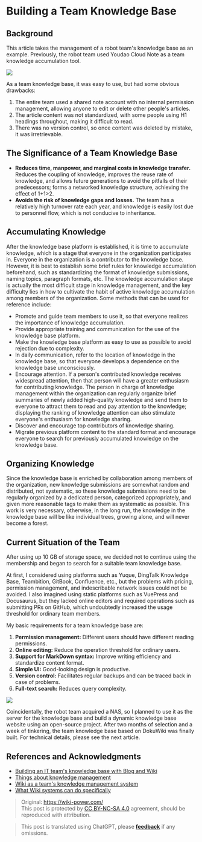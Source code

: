 # Building a Team Knowledge Base

## Background

This article takes the management of a robot team's knowledge base as an example. Previously, the robot team used Youdao Cloud Note as a team knowledge accumulation tool.

![](https://img.wiki-power.com/d/wiki-media/img/20201203152655.jpg)

As a team knowledge base, it was easy to use, but had some obvious drawbacks:

1. The entire team used a shared note account with no internal permission management, allowing anyone to edit or delete other people's articles.
2. The article content was not standardized, with some people using H1 headings throughout, making it difficult to read.
3. There was no version control, so once content was deleted by mistake, it was irretrievable.

## The Significance of a Team Knowledge Base

- **Reduces time, manpower, and marginal costs in knowledge transfer.** Reduces the coupling of knowledge, improves the reuse rate of knowledge, and allows future generations to avoid the pitfalls of their predecessors; forms a networked knowledge structure, achieving the effect of 1+1>2.
- **Avoids the risk of knowledge gaps and losses.** The team has a relatively high turnover rate each year, and knowledge is easily lost due to personnel flow, which is not conducive to inheritance.

## Accumulating Knowledge

After the knowledge base platform is established, it is time to accumulate knowledge, which is a stage that everyone in the organization participates in. Everyone in the organization is a contributor to the knowledge base. However, it is best to establish some brief rules for knowledge accumulation beforehand, such as standardizing the format of knowledge submissions, naming topics, paragraph formats, etc. The knowledge accumulation stage is actually the most difficult stage in knowledge management, and the key difficulty lies in how to cultivate the habit of active knowledge accumulation among members of the organization. Some methods that can be used for reference include:

- Promote and guide team members to use it, so that everyone realizes the importance of knowledge accumulation.
- Provide appropriate training and communication for the use of the knowledge base platform.
- Make the knowledge base platform as easy to use as possible to avoid rejection due to complexity.
- In daily communication, refer to the location of knowledge in the knowledge base, so that everyone develops a dependence on the knowledge base unconsciously.
- Encourage attention. If a person's contributed knowledge receives widespread attention, then that person will have a greater enthusiasm for contributing knowledge. The person in charge of knowledge management within the organization can regularly organize brief summaries of newly added high-quality knowledge and send them to everyone to attract them to read and pay attention to the knowledge; displaying the ranking of knowledge attention can also stimulate everyone's enthusiasm for knowledge sharing.
- Discover and encourage top contributors of knowledge sharing.
- Migrate previous platform content to the standard format and encourage everyone to search for previously accumulated knowledge on the knowledge base.

## Organizing Knowledge

Since the knowledge base is enriched by collaboration among members of the organization, new knowledge submissions are somewhat random and distributed, not systematic, so these knowledge submissions need to be regularly organized by a dedicated person, categorized appropriately, and given more reasonable tags to make them as systematic as possible. This work is very necessary, otherwise, in the long run, the knowledge in the knowledge base will be like individual trees, growing alone, and will never become a forest.

## Current Situation of the Team

After using up 10 GB of storage space, we decided not to continue using the membership and began to search for a suitable team knowledge base.

At first, I considered using platforms such as Yuque, DingTalk Knowledge Base, Teambition, GitBook, Confluence, etc., but the problems with pricing, permission management, and indescribable network issues could not be avoided. I also imagined using static platforms such as VuePress and Docusaurus, but they lacked online editors and required operations such as submitting PRs on GitHub, which undoubtedly increased the usage threshold for ordinary team members.

My basic requirements for a team knowledge base are:

1. **Permission management:** Different users should have different reading permissions.
2. **Online editing:** Reduce the operation threshold for ordinary users.
3. **Support for MarkDown syntax:** Improve writing efficiency and standardize content format.
4. **Simple UI:** Good-looking design is productive.
5. **Version control:** Facilitates regular backups and can be traced back in case of problems.
6. **Full-text search:** Reduces query complexity.

![](https://img.wiki-power.com/d/wiki-media/img/20201203161132.png)

Coincidentally, the robot team acquired a NAS, so I planned to use it as the server for the knowledge base and build a dynamic knowledge base website using an open-source project. After two months of selection and a week of tinkering, the team knowledge base based on DokuWiki was finally built. For technical details, please see the next article.

## References and Acknowledgments

- [Building an IT team's knowledge base with Blog and Wiki](https://www.cnblogs.com/chwkai/archive/2005/12/29/307761.html)
- [Things about knowledge management](https://tonybai.com/2011/11/23/those-things-about-knowledge-management/)
- [Wiki as a team's knowledge management system](http://blog.davidrobot.com/2014/06/team_knowledge_management.html)
- [What Wiki systems can do specifically](http://blog.davidrobot.com/2014/07/the_function_of_wiki.html)

> Original: <https://wiki-power.com/>  
> This post is protected by [CC BY-NC-SA 4.0](https://creativecommons.org/licenses/by/4.0/deed.en) agreement, should be reproduced with attribution.

> This post is translated using ChatGPT, please [**feedback**](https://github.com/linyuxuanlin/Wiki_MkDocs/issues/new) if any omissions.

